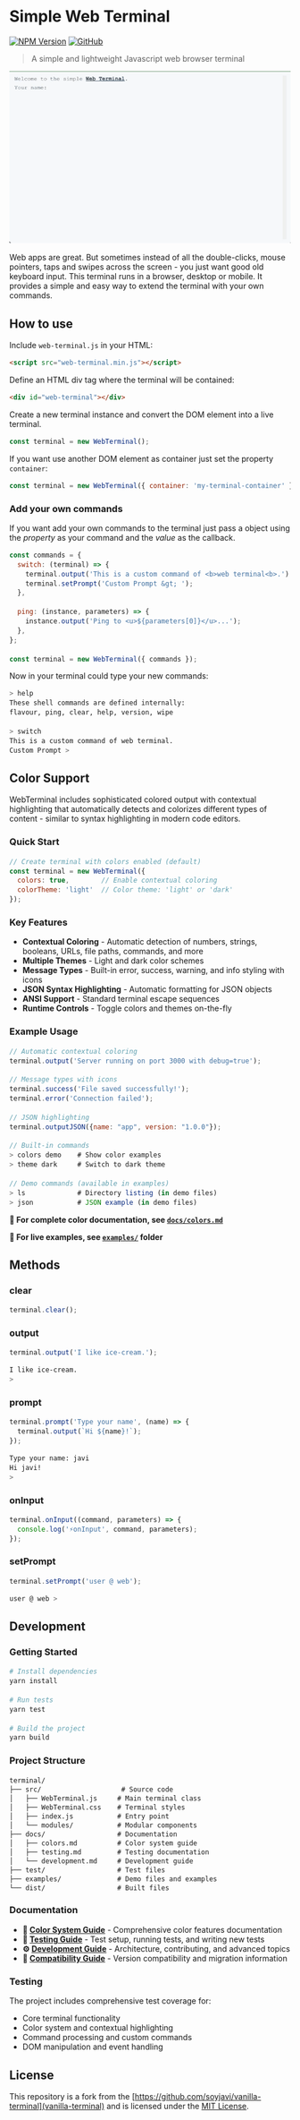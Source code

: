 # Simple Web Terminal

[![NPM Version](https://img.shields.io/npm/v/%40lvcabral%2Fterminal)](https://www.npmjs.com/package/@lvcabral/terminal)
[![GitHub](https://img.shields.io/github/license/lvcabral/terminal)](./LICENSE)

> A simple and lightweight Javascript web browser terminal

<img src='./images/simple-web-terminal.gif' />

Web apps are great. But sometimes instead of all the double-clicks, mouse pointers, taps and swipes across the screen - you just want good old keyboard input. This terminal runs in a browser, desktop or mobile. It provides a simple and easy way to extend the terminal with your own commands.

## How to use

Include `web-terminal.js` in your HTML:

```html
<script src="web-terminal.min.js"></script>
```

Define an HTML div tag where the terminal will be contained:

```html
<div id="web-terminal"></div>
```

Create a new terminal instance and convert the DOM element into a live terminal.

```js
const terminal = new WebTerminal();
```

If you want use another DOM element as container just set the property `container`:

```js
const terminal = new WebTerminal({ container: 'my-terminal-container' });
```

### Add your own commands

If you want add your own commands to the terminal just pass a object using the *property* as your command and the *value* as the callback.

```js
const commands = {
  switch: (terminal) => {
    terminal.output('This is a custom command of <b>web terminal<b>.')
    terminal.setPrompt('Custom Prompt &gt; ');
  },

  ping: (instance, parameters) => {
    instance.output('Ping to <u>${parameters[0]}</u>...');
  },
};

const terminal = new WebTerminal({ commands });
```

Now in your terminal could type your new commands:

```bash
> help
These shell commands are defined internally:
flavour, ping, clear, help, version, wipe

> switch
This is a custom command of web terminal.
Custom Prompt >
```

## Color Support

WebTerminal includes sophisticated colored output with contextual highlighting that automatically detects and colorizes different types of content - similar to syntax highlighting in modern code editors.

### Quick Start

```js
// Create terminal with colors enabled (default)
const terminal = new WebTerminal({
  colors: true,        // Enable contextual coloring
  colorTheme: 'light'  // Color theme: 'light' or 'dark'
});
```

### Key Features

- **Contextual Coloring** - Automatic detection of numbers, strings, booleans, URLs, file paths, commands, and more
- **Multiple Themes** - Light and dark color schemes  
- **Message Types** - Built-in error, success, warning, and info styling with icons
- **JSON Syntax Highlighting** - Automatic formatting for JSON objects
- **ANSI Support** - Standard terminal escape sequences
- **Runtime Controls** - Toggle colors and themes on-the-fly

### Example Usage

```js
// Automatic contextual coloring
terminal.output('Server running on port 3000 with debug=true');

// Message types with icons  
terminal.success('File saved successfully!');
terminal.error('Connection failed');

// JSON highlighting
terminal.outputJSON({name: "app", version: "1.0.0"});

// Built-in commands
> colors demo    # Show color examples
> theme dark     # Switch to dark theme

// Demo commands (available in examples)
> ls             # Directory listing (in demo files)
> json           # JSON example (in demo files)
```

**📖 For complete color documentation, see [`docs/colors.md`](docs/colors.md)**

**🎨 For live examples, see [`examples/`](examples/) folder**

## Methods

### clear

```js
terminal.clear();
```

### output

```js
terminal.output('I like ice-cream.');
```

```bash
I like ice-cream.
>
```

### prompt

```js
terminal.prompt('Type your name', (name) => {
  terminal.output(`Hi ${name}!`);
});
```

```bash
Type your name: javi
Hi javi!
>
```

### onInput

```js
terminal.onInput((command, parameters) => {
  console.log('⚡️onInput', command, parameters);
});
```

### setPrompt

```js
terminal.setPrompt('user @ web');
```

```bash
user @ web >
```

## Development

### Getting Started

```bash
# Install dependencies
yarn install

# Run tests
yarn test

# Build the project  
yarn build
```

### Project Structure

```text
terminal/
├── src/                    # Source code
│   ├── WebTerminal.js     # Main terminal class
│   ├── WebTerminal.css    # Terminal styles
│   ├── index.js           # Entry point
│   └── modules/           # Modular components
├── docs/                  # Documentation
│   ├── colors.md          # Color system guide
│   ├── testing.md         # Testing documentation
│   └── development.md     # Development guide
├── test/                  # Test files
├── examples/              # Demo files and examples
└── dist/                  # Built files
```

### Documentation

- **📖 [Color System Guide](docs/colors.md)** - Comprehensive color features documentation
- **🧪 [Testing Guide](docs/testing.md)** - Test setup, running tests, and writing new tests  
- **⚙️ [Development Guide](docs/development.md)** - Architecture, contributing, and advanced topics
- **🔄 [Compatibility Guide](docs/compatibility.md)** - Version compatibility and migration information

### Testing

The project includes comprehensive test coverage for:

- Core terminal functionality
- Color system and contextual highlighting
- Command processing and custom commands
- DOM manipulation and event handling

## License

This repository is a fork from the [https://github.com/soyjavi/vanilla-terminal](vanilla-terminal) and is licensed under the [MIT License](/LICENSE).
